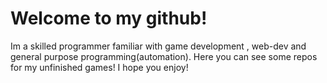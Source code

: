 # Welcome to my github!

Im a skilled programmer familiar with game development , web-dev and general purpose programming(automation).
Here you can see some repos for my unfinished games! I hope you enjoy!
